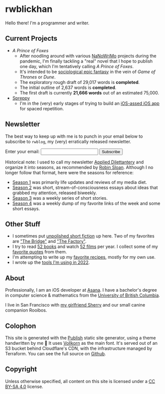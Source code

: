 # rwblickhan

Hello there! I'm a programmer and writer.

## Current Projects

* *A Prince of Foxes*
    - After noodling around with various [NaNoWriMo](https://nanowrimo.org) projects during the pandemic, I'm finally tackling a "real" novel that I hope to publish one day, which I'm tentatively calling *A Prince of Foxes*.
    - It's intended to be [sociological epic fantasy](https://blogs.scientificamerican.com/observations/the-real-reason-fans-hate-the-last-season-of-game-of-thrones/) in the vein of *Game of Thrones* or *Dune*.
    - The exploratory rough draft of 29,017 words is **completed**.
    - The initial outline of 2,637 words is **completed**.
    - The first draft is currently **21,666 words** out of an estimated 75,000.
* [Spreppy](https://github.com/rwblickhan/Spreppy)
    - I'm in the (very) early stages of trying to build an [iOS-assed iOS app](https://daringfireball.net/linked/2020/03/20/mac-assed-mac-apps) for spaced repetition.

## Newsletter

The best way to keep up with me is to punch in your email below to subscribe to `rwblog`, my (very) erratically released newsletter.

<div class="popout">
    <form
      action="https://buttondown.email/api/emails/embed-subscribe/rwblickhan"
      method="post"
      target="popupwindow"
      onsubmit="window.open('https://buttondown.email/rwblickhan', 'popupwindow')"
      class="embeddable-buttondown-form"
    >
      <label for="bd-email">Enter your email:</label>
      <input type="email" name="email" id="bd-email" />
      <input type="submit" value="Subscribe" />
    </form>
</div>

Historical note: I used to call my newsletter [Applied Dilettantery](https://buttondown.email/rwblickhan) and organize it into seasons, as recommended by [Robin Sloan](https://www.robinsloan.com). Although I no longer follow that format, here were the seasons for reference:

* [Season 1](https://buttondown.email/rwblickhan/archive/soma-or-moving-to-san-francisco-and-living-to-tell/) was primarily life updates and reviews of my media diet.
* [Season 2](https://buttondown.email/rwblickhan/archive/misplaced-institutional-incentives-ad-s2e1/) was short, stream-of-consciousness essays about ideas that grabbed my attention, released biweekly.
* [Season 3](https://buttondown.email/rwblickhan/archive/the-house-part-i-s3e1/) was a weekly series of short stories.
* [Season 4](https://buttondown.email/rwblickhan/archive/whats-new-rooby-doo-applied-dilettantery-s4e1/) was a weekly dump of my favorite links of the week and some short essays.

## Other Stuff

* I sometimes put [unpolished short fiction](/stories) up here. Two of my favorites are ["The Bridge"](/stories/thebridge) and ["The Factory"](/stories/thefactory).
* I try to read [52 books](/52books) and watch [52 films](/52films) per year. I collect some of my [favorite quotes](quotes) from them.
* I'm attempting to write up my [favorite recipes](/recipes), mostly for my own use.
* I wrote up the [tools I'm using in 2022](/tools/2022).

## About

Professionally, I am an iOS developer at [Asana](https://asana.com/).
I have a bachelor's degree in computer science & mathematics from the [University of British Columbia](https://www.ubc.ca/).

I live in San Francisco with [my girlfriend Sherry](http://sherryyuan.me) and our small canine companion Rooibos.

## Colophon

This site is generated with the [Publish](https://github.com/JohnSundell/Publish) static site generator, using a theme handwritten by me 🙂 It uses [Vollkorn](http://vollkorn-typeface.com) as the main font.
It's served out of an S3 bucket behind Cloudflare's CDN, with the infrastructure managed by Terraform.
You can see the full source on [Github](https://github.com/rwblickhan/rwblickhan.org).

## Copyright

Unless otherwise specified, all content on this site is licensed under a [CC BY-SA 4.0](https://creativecommons.org/licenses/by-sa/4.0/) license.
